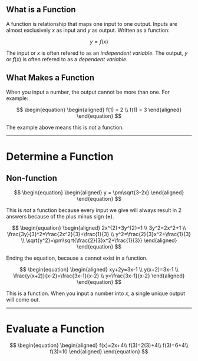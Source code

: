 ## What is a Function

A function is relationship that maps one input to one output.
Inputs are almost exclusively $x$ as input and $y$ as output. Written as a function:

$$
\begin{equation}
y=f(x)
\end{equation}
$$

The input or $x$ is often refered to as an _independent variable_.
The output, $y$ or $f(x)$ is often refered to as a _dependent variable_.

## What Makes a Function

When you input a number, the output cannot be more than one. For example:

$$
\begin{equation}
    \begin{aligned}
        f(1) = 2 \\
        f(1) = 3
    \end{aligned}
\end{equation}
$$

The example above means this is not a function.

---

# Determine a Function

## Non-function

$$
\begin{equation}
    \begin{aligned}
        y = \pm\sqrt{3-2x}
    \end{aligned}
\end{equation}
$$

This is _not_ a function because every input we give will always result in 2 answers because of the plus minus sign ($\pm$).

$$
\begin{equation}
    \begin{aligned}
        2x^{2}+3y^{2}=1 \\
        3y^2=2x^2+1 \\
        \frac{3y}{3}^2=\frac{2x^2}{3}+\frac{1}{3} \\
        y^2=\frac{2}{3}x^2+\frac{1}{3} \\
        \sqrt{y^2}=\pm\sqrt{\frac{2}{3}x^2+\frac{1}{3}}
    \end{aligned}
\end{equation}
$$

Ending the equation, because $\pm$ cannot exist in a function.

$$
\begin{equation}
    \begin{aligned}
        xy+2y=3x-1 \\
        y(x+2)=3x-1 \\
        \frac{y(x+2)}{x-2}=\frac{3x-1}{x-2} \\
        y=\frac{3x-1}{x-2}
    \end{aligned}
\end{equation}
$$

This is a function. When you input a number into $x$, a single unique output will come out.

---

# Evaluate a Function

$$
\begin{equation}
    \begin{aligned}
        f(x)=2x+4\\
        f(3)=2(3)+4\\
        f(3)=6+4\\
        f(3)=10
    \end{aligned}
\end{equation}
$$

<!-- skipping a lot of content here -->
